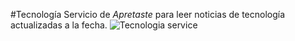 #Tecnolog&iacute;a
Servicio de *Apretaste* para leer noticias de tecnolog&iacute;a
actualizadas a la fecha.
![Tecnologia service](http://i.imgur.com/bSJd53Z.png)
